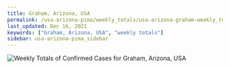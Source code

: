 ```yaml
---
title: Graham, Arizona, USA
permalink: /usa-arizona-pima/weekly_totals/usa-arizona-graham-weekly_totals.html
last_updated: Dec 16, 2021
keywords: ["Graham, Arizona, USA", "weekly totals"]
sidebar: usa-arizona-pima_sidebar
---
```


![Weekly Totals of Confirmed Cases for Graham, Arizona, USA](/covid_tracker/images/graphs/usa-arizona-graham-weekly_totals_graph.png)
